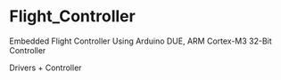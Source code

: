 # Flight_Controller
Embedded Flight Controller Using Arduino DUE, ARM Cortex-M3 32-Bit Controller

Drivers + Controller





